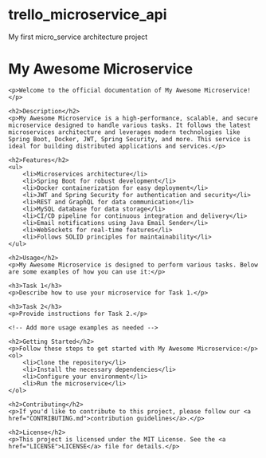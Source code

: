 # trello_microservice_api
My first micro_service  architecture project

<!DOCTYPE html>
<html>
<head>
    <title>My Awesome Microservice</title>
</head>
<body>
    <h1>My Awesome Microservice</h1>
    
    <p>Welcome to the official documentation of My Awesome Microservice!</p>
    
    <h2>Description</h2>
    <p>My Awesome Microservice is a high-performance, scalable, and secure microservice designed to handle various tasks. It follows the latest microservices architecture and leverages modern technologies like Spring Boot, Docker, JWT, Spring Security, and more. This service is ideal for building distributed applications and services.</p>
    
    <h2>Features</h2>
    <ul>
        <li>Microservices architecture</li>
        <li>Spring Boot for robust development</li>
        <li>Docker containerization for easy deployment</li>
        <li>JWT and Spring Security for authentication and security</li>
        <li>REST and GraphQL for data communication</li>
        <li>MySQL database for data storage</li>
        <li>CI/CD pipeline for continuous integration and delivery</li>
        <li>Email notifications using Java Email Sender</li>
        <li>WebSockets for real-time features</li>
        <li>Follows SOLID principles for maintainability</li>
    </ul>
    
    <h2>Usage</h2>
    <p>My Awesome Microservice is designed to perform various tasks. Below are some examples of how you can use it:</p>
    
    <h3>Task 1</h3>
    <p>Describe how to use your microservice for Task 1.</p>
    
    <h3>Task 2</h3>
    <p>Provide instructions for Task 2.</p>
    
    <!-- Add more usage examples as needed -->
    
    <h2>Getting Started</h2>
    <p>Follow these steps to get started with My Awesome Microservice:</p>
    <ol>
        <li>Clone the repository</li>
        <li>Install the necessary dependencies</li>
        <li>Configure your environment</li>
        <li>Run the microservice</li>
    </ol>
    
    <h2>Contributing</h2>
    <p>If you'd like to contribute to this project, please follow our <a href="CONTRIBUTING.md">contribution guidelines</a>.</p>
    
    <h2>License</h2>
    <p>This project is licensed under the MIT License. See the <a href="LICENSE">LICENSE</a> file for details.</p>
</body>
</html>

